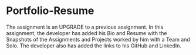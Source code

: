 # Portfolio-Resume

The assignment is an UPGRADE to a previous assignment. In this assignment, the developer has added his Bio and Resume with the Snapshots of the Assignments and Projects worked by him with a Team and Solo. The developer also has added the links to his GitHub and LinkedIn. 
